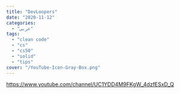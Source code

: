```yaml
---
title: "DevLoopers"
date: "2020-11-12"
categories:
  - "عربي"
tags:
  - "clean code"
  - "cs"
  - "cs50"
  - "solid"
  - "tips"
cover: "/YouTube-Icon-Gray-Box.png"
---
```


https://www.youtube.com/channel/UC1YDD4M9FKgW_4dzfESxD_Q
